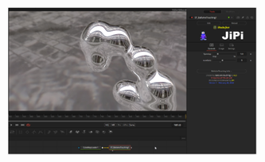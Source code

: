 [![Screenshot](BallsAreTouching_screenshot.png)](https://www.shadertoy.com/view/MdlGWn "View on Shadertoy.com")
